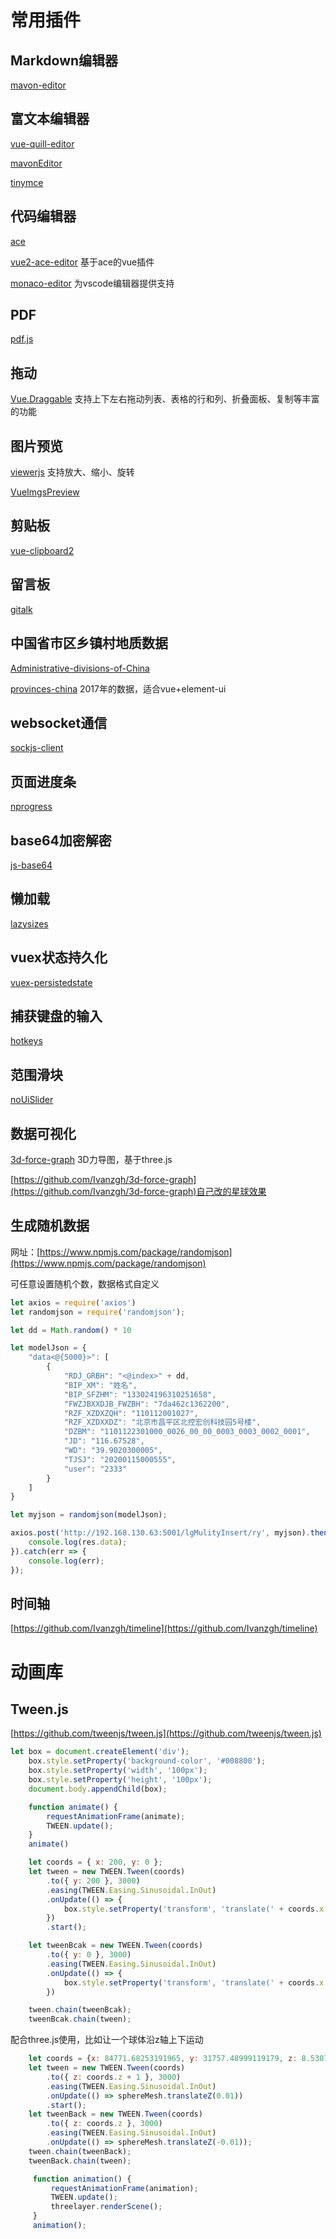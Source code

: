 # 常用插件

## Markdown编辑器
[mavon-editor](https://github.com/hinesboy/mavonEditor)

## 富文本编辑器
[vue-quill-editor](https://github.com/surmon-china/vue-quill-editor)

[mavonEditor](https://github.com/hinesboy/mavonEditor)

[tinymce](https://github.com/tinymce/tinymce)

## 代码编辑器
[ace](https://github.com/ajaxorg/ace) 

[vue2-ace-editor](https://github.com/chairuosen/vue2-ace-editor)   基于ace的vue插件

[monaco-editor](https://github.com/microsoft/monaco-editor) 为vscode编辑器提供支持

## PDF
[pdf.js](https://github.com/mozilla/pdf.js)

## 拖动
[Vue.Draggable](https://github.com/SortableJS/Vue.Draggable)
支持上下左右拖动列表、表格的行和列、折叠面板、复制等丰富的功能

## 图片预览
[viewerjs](https://github.com/fengyuanchen/viewerjs) 支持放大、缩小、旋转

[VueImgsPreview](https://github.com/MaleWeb/vue-imgs-preview)

## 剪贴板
[vue-clipboard2](https://github.com/Inndy/vue-clipboard2)

## 留言板
[gitalk](https://github.com/gitalk/gitalk)

## 中国省市区乡镇村地质数据
[Administrative-divisions-of-China](Administrative-divisions-of-China)

[provinces-china](https://github.com/iceyangcc/provinces-china) 2017年的数据，适合vue+element-ui

## websocket通信
[sockjs-client](https://github.com/sockjs/sockjs-client)
## 页面进度条
[nprogress](https://github.com/rstacruz/nprogress)

## base64加密解密
[js-base64](https://github.com/dankogai/js-base64)

## 懒加载
[lazysizes](https://github.com/aFarkas/lazysizes)

## vuex状态持久化
[vuex-persistedstate](https://github.com/robinvdvleuten/vuex-persistedstate)

## 捕获键盘的输入
[hotkeys](https://github.com/jaywcjlove/hotkeys)

## 范围滑块
[noUiSlider](https://github.com/leongersen/noUiSlider)

## 数据可视化

[3d-force-graph](https://github.com/vasturiano/3d-force-graph) 3D力导图，基于three.js

[https://github.com/Ivanzgh/3d-force-graph](https://github.com/Ivanzgh/3d-force-graph)自己改的星球效果

## 生成随机数据

网址：[https://www.npmjs.com/package/randomjson](https://www.npmjs.com/package/randomjson)

可任意设置随机个数，数据格式自定义
```js
let axios = require('axios')
let randomjson = require('randomjson');

let dd = Math.random() * 10

let modelJson = {
    "data<@{5000}>": [
        {
            "RDJ_GRBH": "<@index>" + dd,
            "BIP_XM": "姓名",
            "BIP_SFZHM": "133024196310251658",
            "FWZJBXXDJB_FWZBH": "7da462c1362200",
            "RZF_XZDXZQH": "110112001027",
            "RZF_XZDXXDZ": "北京市昌平区北控宏创科技园5号楼",
            "DZBM": "1101122301000_0026_00_00_0003_0003_0002_0001",
            "JD": "116.67528",
            "WD": "39.9020300005",
            "TJSJ": "20200115000555",
            "user": "2333"
        }
    ]
}

let myjson = randomjson(modelJson);

axios.post('http://192.168.130.63:5001/lgMulityInsert/ry', myjson).then(res => {
    console.log(res.data);
}).catch(err => {
    console.log(err);
});
```

## 时间轴

[https://github.com/Ivanzgh/timeline](https://github.com/Ivanzgh/timeline)


# 动画库

## Tween.js
[https://github.com/tweenjs/tween.js](https://github.com/tweenjs/tween.js)
```js
let box = document.createElement('div');
    box.style.setProperty('background-color', '#008800');
    box.style.setProperty('width', '100px');
    box.style.setProperty('height', '100px');
    document.body.appendChild(box);

    function animate() {
        requestAnimationFrame(animate);
        TWEEN.update();
    }
    animate()

    let coords = { x: 200, y: 0 };
    let tween = new TWEEN.Tween(coords)
        .to({ y: 200 }, 3000)
        .easing(TWEEN.Easing.Sinusoidal.InOut)
        .onUpdate(() => {
            box.style.setProperty('transform', 'translate(' + coords.x + 'px, ' + coords.y + 'px)');
        })
        .start();

    let tweenBcak = new TWEEN.Tween(coords)
        .to({ y: 0 }, 3000)
        .easing(TWEEN.Easing.Sinusoidal.InOut)
        .onUpdate(() => {
            box.style.setProperty('transform', 'translate(' + coords.x + 'px, ' + coords.y + 'px)');
        })

    tween.chain(tweenBcak);
    tweenBcak.chain(tween);
```
配合three.js使用，比如让一个球体沿z轴上下运动
```js
    let coords = {x: 84771.68253191965, y: 31757.48999119179, z: 8.530729184960364};
    let tween = new TWEEN.Tween(coords)
        .to({ z: coords.z + 1 }, 3000)
        .easing(TWEEN.Easing.Sinusoidal.InOut)
        .onUpdate(() => sphereMesh.translateZ(0.01))
        .start();
    let tweenBack = new TWEEN.Tween(coords)
        .to({ z: coords.z }, 3000)
        .easing(TWEEN.Easing.Sinusoidal.InOut)
        .onUpdate(() => sphereMesh.translateZ(-0.01));
    tween.chain(tweenBack);
    tweenBack.chain(tween);

     function animation() {
         requestAnimationFrame(animation);
         TWEEN.update();
         threelayer.renderScene();
     }
     animation();
```